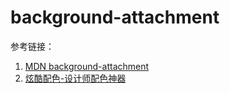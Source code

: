 # background-attachment

参考链接：

1. [MDN background-attachment](https://developer.mozilla.org/zh-CN/docs/Web/CSS/background-attachment)
1. [炫酷配色-设计师配色神器](https://www.coocolors.com/)
